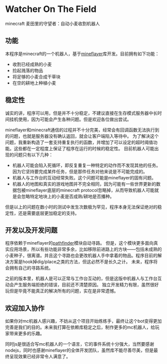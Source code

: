 # Watcher On The Field

minecraft 麦田里的守望者：自动小麦收割机器人

## 功能
本程序是minecraft的一个机器人，基于[mineflayer](https://github.com/PrismarineJS/mineflayer)库开发。目前拥有如下功能：

- 收割已经成熟的小麦
- 捡起溅落的物品
- 将足够的小麦合成干草块
- 在空的耕地上种植小麦

## 稳定性
诚实的讲，程序可以用，但是并不十分稳定，不建议直接在生存模式服务器中长时间挂机使用，因为可能会产生各种问题。但是欢迎各位做出尝试。

mineflayer和minecraft通信的过程并不十分完美，经常会有回调函数无法执行到的问题，也就是服务器没有确认返回，就会让客户端陷入等待中。
为了解决这个问题，我重新构造了一套支持重复执行的函数，并增加了可以设定的超时阈值功能。这些都在一定程度上保证了程序在运行的时候的稳定性。
目前机器人可能出现的问题只有以下几种：
- 机器人可能会陷入死循环，即反复重复一种特定的动作而不发现其他的任务。因为它坚持要完成某件任务，但是那件任务对他来说是不可能完成的。
- 机器人与工作台的互动经常失败。这个问题可能是mineflayer的固有问题。
- 机器人的地图和真实的游戏地图并不完全相同，因为可能有一些世界更新的数据包被mineflayer底层的minecraft protocol忽略掉，从而导致机器人可能就是会忽略特定地块上的小麦是否成熟/耕地是否播种。

但是以上的问题在数小时的测试中发生次数极为罕见，程序本身无法保证绝对的稳定性，还是需要底层更加稳定的支持。

## 开发以及开发问题
程序依赖于mineflayer的[pathfinder](https://github.com/Karang/mineflayer-pathfinder)模块自动寻路。
但是，这个模块更多面向真实应用场景，所以有些功能非常多余，比如移除前进路上的方块——包括未成熟的小麦种子，很离谱。并且这个寻路也会更改机器人手中拿着的物品。程序目前的解决方案是hook掉dig/place之类的方法，但这必然不是长久之计。
未来，程序将会拥有自己的寻路系统。

之前的版本里，机器人是可以正常与工作台互动的，但是这版中机器人与工作台互动会产生服务端拒绝的错误，目前还不清楚原因。
独立开发精力有限，虽然很好玩但是毕竟不能真正的解决所有的问题，实在是非常遗憾。

## 欢迎加入协作
如果你对mc机器人感兴趣，不妨从这个项目开始练练手，最终让这个bot变得更加完善是我们的目的。未来我打算在依赖库稳定之后，制作更多的mc机器人，给玩家带来更多的乐趣。

同时js是很适合写mc机器人的一个语言，它的事件系统十分强大，当然要感谢nodejs，同时也感谢mineflayer的全体开发团队，虽然库不能尽善尽美，但是最终呈现效果已经非常令人满意了。